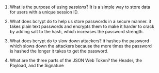 <!-- Answers to the Short Answer Essay Questions go here -->

1. What is the purpose of using _sessions_?
   It is a simple way to store data for users with a unique session ID.

2. What does bcrypt do to help us store passwords in a secure manner.
   it takes plain text passwords and encrypts them to make it harder to crack by adding salt to the hash, which increases the password strength.

3. What does bcrypt do to slow down attackers?
   it hashes the password which slows down the attackers because the more times the password is hashed the longer it takes to get the password.

4. What are the three parts of the JSON Web Token?
   the Header, the Payload, and the Signature
